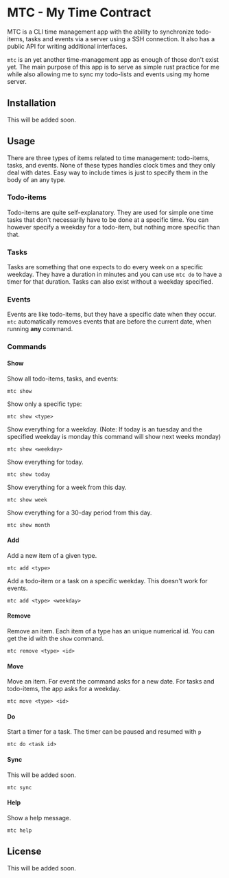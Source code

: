# MTC - My Time Contract

MTC is a CLI time management app with the ability to synchronize todo-items, tasks and events via a server using a SSH connection. It also has a public API for writing additional interfaces.

`mtc` is an yet another time-management app as enough of those don't exist yet. The main purpose of this app is to serve as simple rust practice for me while also allowing me to sync my todo-lists and events using my home server.

## Installation

This will be added soon.

## Usage

There are three types of items related to time management: todo-items, tasks, and events. None of these types handles clock times and they only deal with dates. Easy way to include times is just to specify them in the body of an any type.

### Todo-items

Todo-items are quite self-explanatory. They are used for simple one time tasks that don't necessarily have to be done at a specific time. You can however specify a weekday for a todo-item, but nothing more specific than that.

### Tasks

Tasks are something that one expects to do every week on a specific weekday. They have a duration in minutes and you can use `mtc do` to have a timer for that duration. Tasks can also exist without a weekday specified.

### Events

Events are like todo-items, but they have a specific date when they occur. `mtc` automatically removes events that are before the current date, when running **any** command.

### Commands

#### Show

Show all todo-items, tasks, and events:

```
mtc show
```

Show only a specific type:

```
mtc show <type>
```

Show everything for a weekday. (Note: If today is an tuesday and the specified weekday is monday this command will show next weeks monday)

```
mtc show <weekday>
```

Show everything for today.

```
mtc show today
```

Show everything for a week from this day.

```
mtc show week
```

Show everything for a 30-day period from this day.

```
mtc show month
```

#### Add

Add a new item of a given type.

```
mtc add <type>
```

Add a todo-item or a task on a specific weekday. This doesn't work for events.

```
mtc add <type> <weekday>
```

#### Remove

Remove an item. Each item of a type has an unique numerical id. You can get the id with the `show` command. 

```
mtc remove <type> <id>
```

#### Move

Move an item. For event the command asks for a new date. For tasks and todo-items, the app asks for a weekday.

```
mtc move <type> <id>
```

#### Do

Start a timer for a task. The timer can be paused and resumed with `p`

```
mtc do <task id>
```

#### Sync

This will be added soon.

```
mtc sync
```

#### Help

Show a help message.

```
mtc help
```

## License
This will be added soon.
